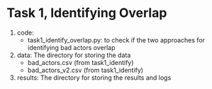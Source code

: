 # Task 1, Identifying Overlap
1. code:
    + task1_identify_overlap.py: to check if the two approaches for identifying bad actors overlap
2. data: The directory for storing the data
    + bad_actors.csv (from task1_identify)
    + bad_actors_v2.csv (from task1_identify)
3. results: The directory for storing the results and logs
